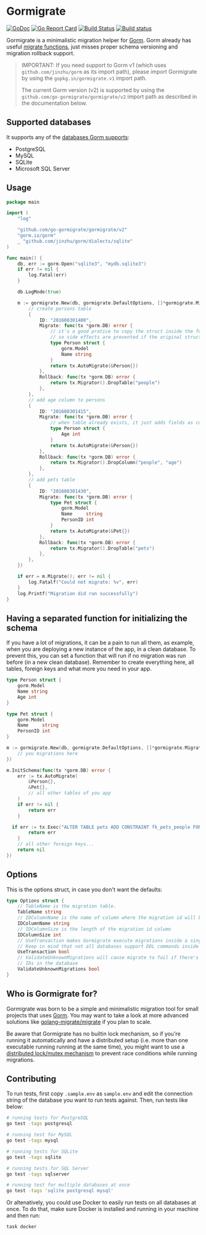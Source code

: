 # Gormigrate

[![GoDoc](https://godoc.org/gopkg.in/gormigrate.v1?status.svg)](https://godoc.org/gopkg.in/gormigrate.v1)
[![Go Report Card](https://goreportcard.com/badge/gopkg.in/gormigrate.v1)](https://goreportcard.com/report/gopkg.in/gormigrate.v1)
[![Build Status](https://travis-ci.org/go-gormigrate/gormigrate.svg?branch=master)](https://travis-ci.org/go-gormigrate/gormigrate)
[![Build status](https://ci.appveyor.com/api/projects/status/89e414sklbwefyyp?svg=true)](https://ci.appveyor.com/project/andreynering/gormigrate)

Gormigrate is a minimalistic migration helper for [Gorm][gorm].
Gorm already has useful [migrate functions][gormmigrate], just misses
proper schema versioning and migration rollback support.

> IMPORTANT: If you need support to Gorm v1 (which uses
> `github.com/jinzhu/gorm` as its import path), please import Gormigrate by
> using the `gopkg.in/gormigrate.v1` import path.
>
> The current Gorm version (v2) is supported by using the
> `github.com/go-gormigrate/gormigrate/v2` import path as described in the
> documentation below.

## Supported databases

It supports any of the [databases Gorm supports][gormdatabases]:

- PostgreSQL
- MySQL
- SQLite
- Microsoft SQL Server

## Usage

```go
package main

import (
	"log"

	"github.com/go-gormigrate/gormigrate/v2"
	"gorm.io/gorm"
	_ "github.com/jinzhu/gorm/dialects/sqlite"
)

func main() {
	db, err := gorm.Open("sqlite3", "mydb.sqlite3")
	if err != nil {
		log.Fatal(err)
	}

	db.LogMode(true)

	m := gormigrate.New(db, gormigrate.DefaultOptions, []*gormigrate.Migration{
		// create persons table
		{
			ID: "201608301400",
			Migrate: func(tx *gorm.DB) error {
				// it's a good pratice to copy the struct inside the function,
				// so side effects are prevented if the original struct changes during the time
				type Person struct {
					gorm.Model
					Name string
				}
				return tx.AutoMigrate(&Person{})
			},
			Rollback: func(tx *gorm.DB) error {
				return tx.Migrator().DropTable("people")
			},
		},
		// add age column to persons
		{
			ID: "201608301415",
			Migrate: func(tx *gorm.DB) error {
				// when table already exists, it just adds fields as columns
				type Person struct {
					Age int
				}
				return tx.AutoMigrate(&Person{})
			},
			Rollback: func(tx *gorm.DB) error {
				return tx.Migrator().DropColumn("people", "age")
			},
		},
		// add pets table
		{
			ID: "201608301430",
			Migrate: func(tx *gorm.DB) error {
				type Pet struct {
					gorm.Model
					Name     string
					PersonID int
				}
				return tx.AutoMigrate(&Pet{})
			},
			Rollback: func(tx *gorm.DB) error {
				return tx.Migrator().DropTable("pets")
			},
		},
	})

	if err = m.Migrate(); err != nil {
		log.Fatalf("Could not migrate: %v", err)
	}
	log.Printf("Migration did run successfully")
}
```

## Having a separated function for initializing the schema

If you have a lot of migrations, it can be a pain to run all them, as example,
when you are deploying a new instance of the app, in a clean database.
To prevent this, you can set a function that will run if no migration was run
before (in a new clean database). Remember to create everything here, all tables,
foreign keys and what more you need in your app.

```go
type Person struct {
	gorm.Model
	Name string
	Age int
}

type Pet struct {
	gorm.Model
	Name     string
	PersonID int
}

m := gormigrate.New(db, gormigrate.DefaultOptions, []*gormigrate.Migration{
    // you migrations here
})

m.InitSchema(func(tx *gorm.DB) error {
	err := tx.AutoMigrate(
		&Person{},
		&Pet{},
		// all other tables of you app
	)
	if err != nil {
		return err
	}

  if err := tx.Exec("ALTER TABLE pets ADD CONSTRAINT fk_pets_people FOREIGN KEY (person_id) REFERENCES people (id)").Error; err != nil {
		return err
	}
	// all other foreign keys...
	return nil
})
```

## Options

This is the options struct, in case you don't want the defaults:

```go
type Options struct {
	// TableName is the migration table.
	TableName string
	// IDColumnName is the name of column where the migration id will be stored.
	IDColumnName string
	// IDColumnSize is the length of the migration id column
	IDColumnSize int
	// UseTransaction makes Gormigrate execute migrations inside a single transaction.
	// Keep in mind that not all databases support DDL commands inside transactions.
	UseTransaction bool
	// ValidateUnknownMigrations will cause migrate to fail if there's unknown migration
	// IDs in the database
	ValidateUnknownMigrations bool
}
```

## Who is Gormigrate for?

Gormigrate was born to be a simple and minimalistic migration tool for small
projects that uses [Gorm][gorm]. You may want to take a look at more advanced
solutions like [golang-migrate/migrate](https://github.com/golang-migrate/migrate)
if you plan to scale.

Be aware that Gormigrate has no builtin lock mechanism, so if you're running
it automatically and have a distributed setup (i.e. more than one executable
running running at the same time), you might want to use a
[distributed lock/mutex mechanism](https://redis.io/topics/distlock) to
prevent race conditions while running migrations.

## Contributing

To run tests, first copy `.sample.env` as `sample.env` and edit the connection
string of the database you want to run tests against. Then, run tests like
below:

```bash
# running tests for PostgreSQL
go test -tags postgresql

# running test for MySQL
go test -tags mysql

# running tests for SQLite
go test -tags sqlite

# running tests for SQL Server
go test -tags sqlserver

# running test for multiple databases at once
go test -tags 'sqlite postgresql mysql'
```

Or altenatively, you could use Docker to easily run tests on all databases
at once. To do that, make sure Docker is installed and running in your machine
and then run:

```bash
task docker
```

[gorm]: http://gorm.io/
[gormmigrate]: https://gorm.io/docs/migration.html
[gormdatabases]: https://gorm.io/docs/connecting_to_the_database.html
